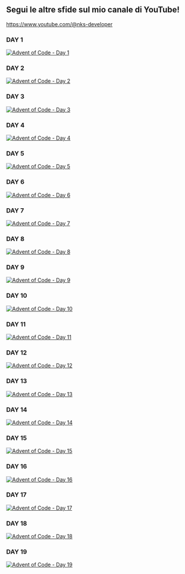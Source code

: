 ## Segui le altre sfide sul mio canale di YouTube!
https://www.youtube.com/@nks-developer

### DAY 1
[![Advent of Code - Day 1](https://img.youtube.com/vi/Q8dsbG1B6Mk/hqdefault.jpg)](https://www.youtube.com/watch?v=Q8dsbG1B6Mk)

### DAY 2
[![Advent of Code - Day 2](https://img.youtube.com/vi/Y5TWOTQOGc8/hqdefault.jpg)](https://www.youtube.com/watch?v=Y5TWOTQOGc8)

### DAY 3
[![Advent of Code - Day 3](https://img.youtube.com/vi/rMp2mYPd82k/hqdefault.jpg)](https://www.youtube.com/watch?v=rMp2mYPd82k)

### DAY 4
[![Advent of Code - Day 4](https://img.youtube.com/vi/2juPV3bVB6Q/hqdefault.jpg)](https://www.youtube.com/watch?v=2juPV3bVB6Q)

### DAY 5
[![Advent of Code - Day 5](https://img.youtube.com/vi/XrRgxZC4d98/hqdefault.jpg)](https://www.youtube.com/watch?v=XrRgxZC4d98)

### DAY 6
[![Advent of Code - Day 6](https://img.youtube.com/vi/aTG6J8w2rOw/hqdefault.jpg)](https://www.youtube.com/watch?v=aTG6J8w2rOw)

### DAY 7
[![Advent of Code - Day 7](https://img.youtube.com/vi/6yxJ7aCfB6U/hqdefault.jpg)](https://www.youtube.com/watch?v=6yxJ7aCfB6U) 

### DAY 8
[![Advent of Code - Day 8](https://img.youtube.com/vi/zIoyiZEF5l8/hqdefault.jpg)](https://www.youtube.com/watch?v=zIoyiZEF5l8) 

### DAY 9
[![Advent of Code - Day 9](https://img.youtube.com/vi/jibJMvGL8dw/hqdefault.jpg)](https://www.youtube.com/watch?v=jibJMvGL8dw) 

### DAY 10
[![Advent of Code - Day 10](https://img.youtube.com/vi/oRZ5MsOBv-w/hqdefault.jpg)](https://www.youtube.com/watch?v=oRZ5MsOBv-w) 

### DAY 11
[![Advent of Code - Day 11](https://img.youtube.com/vi/D9T9Ky9H_fA/hqdefault.jpg)](https://www.youtube.com/watch?v=D9T9Ky9H_fA) 

### DAY 12
[![Advent of Code - Day 12](https://img.youtube.com/vi/MdR3UTW6adQ/hqdefault.jpg)](https://www.youtube.com/watch?v=MdR3UTW6adQ) 

### DAY 13
[![Advent of Code - Day 13](https://img.youtube.com/vi/NkQFkaF9hjM/hqdefault.jpg)](https://www.youtube.com/watch?v=NkQFkaF9hjM) 

### DAY 14
[![Advent of Code - Day 14](https://img.youtube.com/vi/_FEDDbhpaPs/hqdefault.jpg)](https://www.youtube.com/watch?v=_FEDDbhpaPs) 

### DAY 15
[![Advent of Code - Day 15](https://img.youtube.com/vi/AGl20-grsbg/hqdefault.jpg)](https://www.youtube.com/watch?v=AGl20-grsbg) 

### DAY 16
[![Advent of Code - Day 16](https://img.youtube.com/vi/SfWow01IeUg/hqdefault.jpg)](https://www.youtube.com/watch?v=SfWow01IeUg) 

### DAY 17
[![Advent of Code - Day 17](https://img.youtube.com/vi/osv77vxHM68/hqdefault.jpg)](https://www.youtube.com/watch?v=osv77vxHM68) 

### DAY 18
[![Advent of Code - Day 18](https://img.youtube.com/vi/wkPSavu1zJA/hqdefault.jpg)](https://www.youtube.com/watch?v=wkPSavu1zJA) 

### DAY 19
[![Advent of Code - Day 19](https://img.youtube.com/vi/WgmAeCzkk4k/hqdefault.jpg)](https://www.youtube.com/watch?v=WgmAeCzkk4k) 
